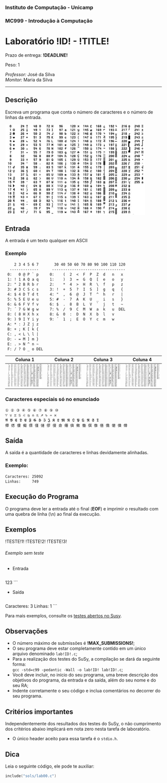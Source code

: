 ### Instituto de Computação - Unicamp
### MC999 - Introdução à Computação

Laboratório !ID! - !TITLE!
=====================================

Prazo de entrega: __!DEADLINE!__

Peso: 1

*Professor:* José da Silva  
*Monitor:* Maria da Silva

---------------------------------------------------------
Descrição
---------

Escreva um programa que conta o número de caracteres e o número de linhas da entrada.

![Qualquer](images/qualquer.jpg)

Entrada
-------

A entrada é um texto qualquer em ASCII

### Exemplo

```
    2 3 4 5 6 7       30 40 50 60 70 80 90 100 110 120
  -------------      ---------------------------------
 0:   0 @ P ` p     0:    (  2  <  F  P  Z  d   n   x
 1: ! 1 A Q a q     1:    )  3  =  G  Q  [  e   o   y
 2: " 2 B R b r     2:    *  4  >  H  R  \  f   p   z
 3: # 3 C S c s     3: !  +  5  ?  I  S  ]  g   q   {
 4: $ 4 D T d t     4: "  ,  6  @  J  T  ^  h   r   |
 5: % 5 E U e u     5: #  -  7  A  K  U  _  i   s   }
 6: & 6 F V f v     6: $  .  8  B  L  V  `  j   t   ~
 7: ´ 7 G W g w     7: %  /  9  C  M  W  a  k   u  DEL
 8: ( 8 H X h x     8: &  0  :  D  N  X  b  l   v
 9: ) 9 I Y i y     9: ´  1  ;  E  O  Y  c  m   w
 A: * : J Z j z
 B: + ; K [ k {
 C: , < L \ l |
 D: - = M ] m }
 E: . > N ^ n ~
 F: / ? O _ o DEL
```

  Coluna 1   |  Coluna 2   |  Coluna 3   |  Coluna 4
------------ | ----------- | ----------- | ------------
![Qualquer](images/qualquer.jpg) | ![Qualquer](images/qualquer.jpg) | ![Qualquer](images/qualquer.jpg) | ![Qualquer](images/qualquer.jpg)


### Caracteres especiais só no enunciado

```
① ② ③ ④ ⑤ ⑥ ⑦ ⑧ ⑨ ⑩
♈ ♉ ♊ ♋ ♌ ♍ ♎ ♏ ♐ ♑ ♒ ♓
𝕬 𝕭 𝕮 𝕯 𝕰 𝕱 𝕲 𝕳 𝕴 𝕵 𝕶 𝕷 𝕸 𝕹 𝕺 𝕻 𝕼 𝕽 𝕾 𝕿
僀 僁 僂 僃 僄 僅 僆 僇 僈 僉 僊 僋 僌 働 僎 像 僐 僑 僒 僓 僔
```

Saída
-----

A saída é a quantidade de caracteres e linhas devidamente alinhadas.

### Exemplo:

```
Caracteres: 25092
Linhas:     749
```

Execução do Programa
--------------------

O programa deve ler a entrada até o final (**EOF**) e imprimir o resultado com uma quebra de linha (\n) ao final da execução.

Exemplos
--------

!TESTE!1!
!TESTE!2!
!TESTE!3!

###### Exemplo sem teste

* Entrada

    ```
123
    ```

* Saída

    ```
Caracteres: 3
Linhas:     1
    ```

Para mais exemplos, consulte os [testes abertos no Susy](dados/testes.html).

Observações
-----------
* O número máximo de submissões é **!MAX_SUBMISSIONS!**;
* O seu programa deve estar completamente contido em um único arquivo denominado `lab!ID!.c`;
* Para a realização dos testes do SuSy, a compilação se dará da seguinte forma:  
  `gcc -std=c99 -pedantic -Wall -o lab!ID! lab!ID!.c`;
* Você deve incluir, no início do seu programa, uma breve descrição dos objetivos do programa, da entrada e da saída, além do seu nome e do seu RA;
* Indente corretamente o seu código e inclua comentários no decorrer do seu programa.

Critérios importantes
---------------------

Independentemente dos resultados dos testes do SuSy, o não cumprimento dos critérios abaixo implicará em nota zero nesta tarefa de laboratório.

* O único header aceito para essa tarefa é o `stdio.h`.

Dica
----

Leia o seguinte código, ele pode te auxiliar:

```C
include("sols/lab00.c")
```

